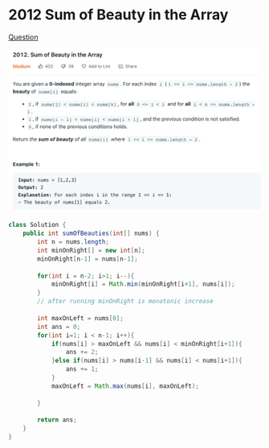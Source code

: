 # 2012 Sum of Beauty in the Array

[Question](https://leetcode.com/problems/sum-of-beauty-in-the-array/)

![](<../.gitbook/assets/image (1) (1) (2).png>)



```java
class Solution {
    public int sumOfBeauties(int[] nums) {
        int n = nums.length;
        int minOnRight[] = new int[n];
        minOnRight[n-1] = nums[n-1];
        
        for(int i = n-2; i>1; i--){
            minOnRight[i] = Math.min(minOnRight[i+1], nums[i]);
        }
        // after running minOnRight is monotonic increase
        
        int maxOnLeft = nums[0];
        int ans = 0;
        for(int i=1; i < n-1; i++){
            if(nums[i] > maxOnLeft && nums[i] < minOnRight[i+1]){
                ans += 2;
            }else if(nums[i] > nums[i-1] && nums[i] < nums[i+1]){
                ans += 1;
            }
            maxOnLeft = Math.max(nums[i], maxOnLeft);
            
        }
        
        return ans;
    }
}
```
